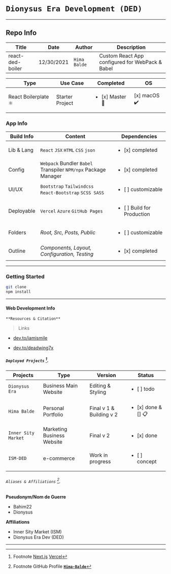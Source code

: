 
# `Dionysus Era Development (DED)` 

---

## Repo Info


| Title  | Date  | Author | Description   | 
|------------|---------------|----------------|-----------------------------------|
| react-ded-boiler |  12/30/2021    | `Hima Balde` | Custom React App configured for WebPack & Babel |

| Type     | Use Case  | Completed | OS   | 
|------------|---------------|----------------|---------------------------|
| React Boilerplate ⚛️ | Starter Project |  <ul><li>[x] Master 🏁 </li></ul> | [x] macOS ✔️ |

### App Info

| **Build Info** | **Content**  | **Dependencies** |
| ------------ | ----------------- | ----------------------------------------- |
| Lib & Lang | `React` `JSX` `HTML` `CSS` `json`  | <ul><li> [x] completed </li> |
| Config   | `Webpack` Bundler `Babel` Transpiler `NPM/npx` Package Manager | <ul><li> [x] completed </li> |
| UI/UX | `Bootstrap` `Tailwindcss` `React-Bootstrap` `SCSS SASS`| <ul><li> [ ] customizable</li></ul> |
| Deployable | `Vercel` `Azure` `GitHub Pages` | <ul><li> [ ] Build for Production </li></ul> |
| Folders  | _Root, Src, Posts, Public_ |<ul><li> [ ] customizable</li></ul> |
| Outline  | _Components, Layout, Configuration, Testing_ | <ul><li> [x] completed </li> |

---

### Getting Started

``` bash
git clone 
npm install

```

---
   
#### Web Development Info
   
`**Resources & Citation**`

> Links

- [dev.to/iamismile](https://dev.to/iamismile/how-to-setup-webpack-and-babel-for-react-59ph/)

- [dev.to/deadwing7x](https://dev.to/deadwing7x/setup-a-react-app-with-webpack-and-babel-4o3k)

##### `Deployed Projects` [^1].

[^1]: Footnote [Next.js](https://nextjs.org) [Vercel](http://vercel.com)

| Projects   | Type | Version | Status   | 
|------------|---------------|----------------|----------|
| `Dionysus Era`| Business Main Website | Editing & Styling | <ul><li> [ ] todo</li></ul> |
| `Hima Balde`  | Personal Portfolio |  Final v 1 & Building v 2 | <ul><li>[x] done & [] 📋 </li></ul> |
| `Inner Sity Market`| Marketing Business Website | Final v 2 | <ul><li>[x] done</li></ul> |
| `ISM-DED` | e-commerce |  Work in progress | <ul><li>[ ] concept</li></ul> |

###### `Aliases & Affiliations` [^2].

[^2]: Footnote GitHub Profile **[`Hima-Balde`](https://github.com/bahim22)**

**Pseudonym/Nom de Guerre**
- Bahim22
- Dionysus

**Affiliations**
- Inner Sity Market (ISM)
- Dionysus Era Dev (DED)
 
---
